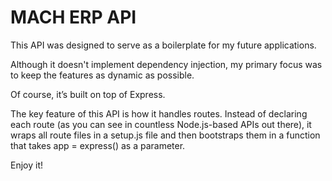 # MACH ERP API

This API was designed to serve as a boilerplate for my future applications.

Although it doesn't implement dependency injection, my primary focus was to keep the features as dynamic as possible.

Of course, it’s built on top of Express.

The key feature of this API is how it handles routes. Instead of declaring each route (as you can see in countless Node.js-based APIs out there), it wraps all route files in a setup.js file and then bootstraps them in a function that takes app = express() as a parameter.

Enjoy it!


